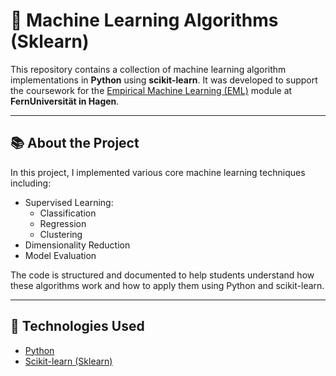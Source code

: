 # 🧠 Machine Learning Algorithms (Sklearn)

This repository contains a collection of machine learning algorithm implementations in **Python** using **scikit-learn**. It was developed to support the coursework for the [Empirical Machine Learning (EML)](https://www.fernuni-hagen.de/mi/studium/module/eml.shtml) module at **FernUniversität in Hagen**.

---

## 📚 About the Project

In this project, I implemented various core machine learning techniques including:

- Supervised Learning:
  - Classification
  - Regression
  - Clustering
- Dimensionality Reduction
- Model Evaluation

The code is structured and documented to help students understand how these algorithms work and how to apply them using Python and scikit-learn.

---

## 🧪 Technologies Used

- [Python](https://www.python.org/)
- [Scikit-learn (Sklearn)](https://scikit-learn.org/)
